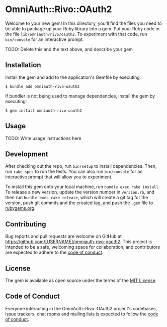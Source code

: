 # OmniAuth::Rivo::OAuth2

Welcome to your new gem! In this directory, you'll find the files you need to be able to package up your Ruby library into a gem. Put your Ruby code in the file `lib/omniauth/rivo/oauth2`. To experiment with that code, run `bin/console` for an interactive prompt.

TODO: Delete this and the text above, and describe your gem

## Installation

Install the gem and add to the application's Gemfile by executing:

    $ bundle add omniauth-rivo-oauth2

If bundler is not being used to manage dependencies, install the gem by executing:

    $ gem install omniauth-rivo-oauth2

## Usage

TODO: Write usage instructions here

## Development

After checking out the repo, run `bin/setup` to install dependencies. Then, run `rake spec` to run the tests. You can also run `bin/console` for an interactive prompt that will allow you to experiment.

To install this gem onto your local machine, run `bundle exec rake install`. To release a new version, update the version number in `version.rb`, and then run `bundle exec rake release`, which will create a git tag for the version, push git commits and the created tag, and push the `.gem` file to [rubygems.org](https://rubygems.org).

## Contributing

Bug reports and pull requests are welcome on GitHub at https://github.com/[USERNAME]/omniauth-rivo-oauth2. This project is intended to be a safe, welcoming space for collaboration, and contributors are expected to adhere to the [code of conduct](https://github.com/[USERNAME]/omniauth-rivo-oauth2/blob/main/CODE_OF_CONDUCT.md).

## License

The gem is available as open source under the terms of the [MIT License](https://opensource.org/licenses/MIT).

## Code of Conduct

Everyone interacting in the OmniAuth::Rivo::OAuth2 project's codebases, issue trackers, chat rooms and mailing lists is expected to follow the [code of conduct](https://github.com/[USERNAME]/omniauth-rivo-oauth2/blob/main/CODE_OF_CONDUCT.md).
